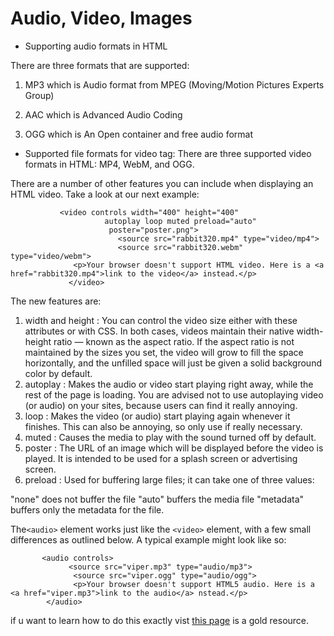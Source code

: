 # Audio, Video, Images

- Supporting audio formats in HTML

There are three formats that are supported:

1. MP3 which is Audio format from MPEG (Moving/Motion Pictures Experts Group)

2. AAC which is Advanced Audio Coding

3. OGG which is An Open container and free audio format

- Supported file formats for video tag:
There are three supported video formats in HTML: MP4, WebM, and OGG.

There are a number of other features you can include when displaying an HTML video. Take a look at our next example:

               <video controls width="400" height="400"
                         autoplay loop muted preload="auto"
                          poster="poster.png">
                            <source src="rabbit320.mp4" type="video/mp4">
                            <source src="rabbit320.webm" type="video/webm">
                  <p>Your browser doesn't support HTML video. Here is a <a href="rabbit320.mp4">link to the video</a> instead.</p>
                 </video>

The new features are:

1. width and height : You can control the video size either with these attributes or with CSS. In both cases, videos maintain their native width-height ratio — known as the aspect ratio. If the aspect ratio is not maintained by the sizes you set, the video will grow to fill the space horizontally, and the unfilled space will just be given a solid background color by default.
2. autoplay : Makes the audio or video start playing right away, while the rest of the page is loading. You are advised not to use autoplaying video (or audio) on your sites, because users can find it really annoying.
3. loop : Makes the video (or audio) start playing again whenever it finishes. This can also be annoying, so only use if really necessary.
4. muted : Causes the media to play with the sound turned off by default.
5. poster : The URL of an image which will be displayed before the video is played. It is intended to be used for a splash screen or advertising screen.
6. preload : Used for buffering large files; it can take one of three values:

"none" does not buffer the file
"auto" buffers the media file
"metadata" buffers only the metadata for the file.

The`<audio>` element works just like the `<video>` element, with a few small differences as outlined below. A typical example might look like so:

           <audio controls>
                 <source src="viper.mp3" type="audio/mp3">
                  <source src="viper.ogg" type="audio/ogg">
                  <p>Your browser doesn't support HTML5 audio. Here is a <a href="viper.mp3">link to the audio</a> nstead.</p>
            </audio>

if u want to learn how to do this exactly vist [this page](https://www.google.jo/url?sa=i&url=https%3A%2F%2Fwww.youtube.com%2Fwatch%3Fv%3DLGL-ggEzECc&psig=AOvVaw058zoDc8h0c07k_rLofFnI&ust=1628464132131000&source=images&cd=vfe&ved=0CAsQjhxqFwoTCMDD7OuDoPICFQAAAAAdAAAAABAD) is a gold resource.
